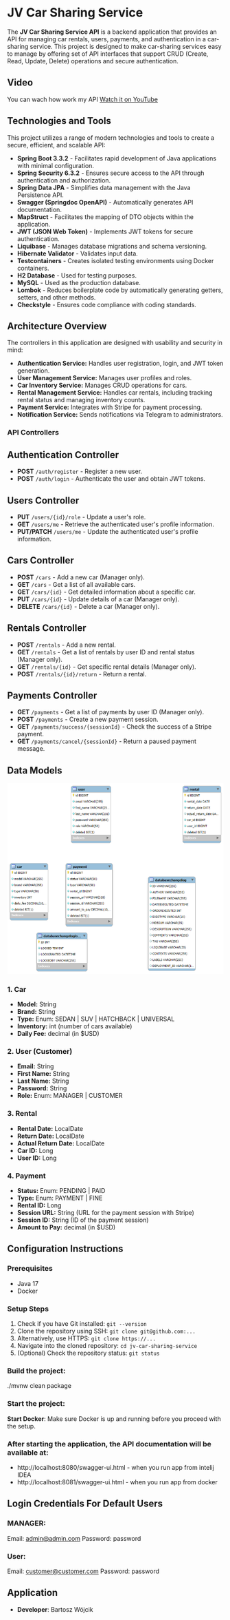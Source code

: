 
# JV Car Sharing Service

The **JV Car Sharing Service API** is a backend application that provides an API for managing car rentals, users, payments, and authentication in a car-sharing service. This project is designed to make car-sharing services easy to manage by offering set of API interfaces that support CRUD (Create, Read, Update, Delete) operations and secure authentication.

## Video
You can wach how work my API
[Watch it on YouTube](https://www.youtube.com/watch?v=TABxLtpBEq0)

## Technologies and Tools

This project utilizes a range of modern technologies and tools to create a secure, efficient, and scalable API:

- **Spring Boot 3.3.2** - Facilitates rapid development of Java applications with minimal configuration.
- **Spring Security 6.3.2** - Ensures secure access to the API through authentication and authorization.
- **Spring Data JPA** - Simplifies data management with the Java Persistence API.
- **Swagger (Springdoc OpenAPI)** - Automatically generates API documentation.
- **MapStruct** - Facilitates the mapping of DTO objects within the application.
- **JWT (JSON Web Token)** - Implements JWT tokens for secure authentication.
- **Liquibase** - Manages database migrations and schema versioning.
- **Hibernate Validator** - Validates input data.
- **Testcontainers** - Creates isolated testing environments using Docker containers.
- **H2 Database** - Used for testing purposes.
- **MySQL** - Used as the production database.
- **Lombok** - Reduces boilerplate code by automatically generating getters, setters, and other methods.
- **Checkstyle** - Ensures code compliance with coding standards.

## Architecture Overview

The controllers in this application are designed with usability and security in mind:

- **Authentication Service:** Handles user registration, login, and JWT token generation.
- **User Management Service:** Manages user profiles and roles.
- **Car Inventory Service:** Manages CRUD operations for cars.
- **Rental Management Service:** Handles car rentals, including tracking rental status and managing inventory counts.
- **Payment Service:** Integrates with Stripe for payment processing.
- **Notification Service:** Sends notifications via Telegram to administrators.

### API Controllers

## Authentication Controller

- **POST** `/auth/register` - Register a new user.
- **POST** `/auth/login` - Authenticate the user and obtain JWT tokens.

## Users Controller

- **PUT** `/users/{id}/role` - Update a user's role.
- **GET** `/users/me` - Retrieve the authenticated user's profile information.
- **PUT/PATCH** `/users/me` - Update the authenticated user's profile information.

## Cars Controller

- **POST** `/cars` - Add a new car (Manager only).
- **GET** `/cars` - Get a list of all available cars.
- **GET** `/cars/{id}` - Get detailed information about a specific car.
- **PUT** `/cars/{id}` - Update details of a car (Manager only).
- **DELETE** `/cars/{id}` - Delete a car (Manager only).

## Rentals Controller

- **POST** `/rentals` - Add a new rental.
- **GET** `/rentals` - Get a list of rentals by user ID and rental status (Manager only).
- **GET** `/rentals/{id}` - Get specific rental details (Manager only).
- **POST** `/rentals/{id}/return` - Return a rental.

## Payments Controller

- **GET** `/payments` - Get a list of payments by user ID (Manager only).
- **POST** `/payments` - Create a new payment session.
- **GET** `/payments/success/{sessionId}` - Check the success of a Stripe payment.
- **GET** `/payments/cancel/{sessionId}` - Return a paused payment message.

## Data Models

![Architecture Diagram](entities.png)


### 1. Car
- **Model:** String
- **Brand:** String
- **Type:** Enum: SEDAN | SUV | HATCHBACK | UNIVERSAL
- **Inventory:** int (number of cars available)
- **Daily Fee:** decimal (in $USD)

### 2. User (Customer)
- **Email:** String
- **First Name:** String
- **Last Name:** String
- **Password:** String
- **Role:** Enum: MANAGER | CUSTOMER

### 3. Rental
- **Rental Date:** LocalDate
- **Return Date:** LocalDate
- **Actual Return Date:** LocalDate
- **Car ID:** Long
- **User ID:** Long

### 4. Payment
- **Status:** Enum: PENDING | PAID
- **Type:** Enum: PAYMENT | FINE
- **Rental ID:** Long
- **Session URL:** String (URL for the payment session with Stripe)
- **Session ID:** String (ID of the payment session)
- **Amount to Pay:** decimal (in $USD)

## Configuration Instructions

### Prerequisites

- Java 17
- Docker

### Setup Steps

1. Check if you have Git installed: `git --version`
2. Clone the repository using SSH: `git clone git@github.com:...`
3. Alternatively, use HTTPS: `git clone https://...`
4. Navigate into the cloned repository: `cd jv-car-sharing-service`
5. (Optional) Check the repository status: `git status`

### Build the project:
./mvnw clean package

### Start the project:
 **Start Docker**: Make sure Docker is up and running before you proceed with the setup.

### After starting the application, the API documentation will be available at:
- http://localhost:8080/swagger-ui.html - when you run app from intelij IDEA
- http://localhost:8081/swagger-ui.html - when you run app from docker

## Login Credentials For Default Users

### MANAGER:

Email: admin@admin.com
Password: password

### User:

Email: customer@customer.com
Password: password

## Application 

- **Developer**: Bartosz Wójcik
